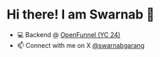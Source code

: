 # Hi there! I am Swarnab 👋

- 💻 Backend @ <a href="https://www.openfunnel.dev" target="_blank">OpenFunnel (YC 24)</a>
- 📫 Connect with me on X <a href="https://x.com/swarnabgarang" target="_blank">@swarnabgarang</a> 
